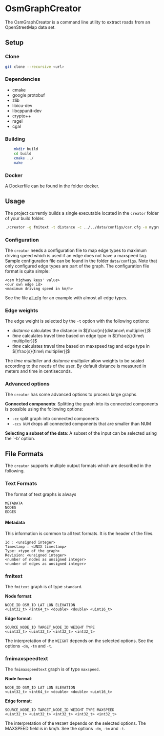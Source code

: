 # OsmGraphCreator

The OsmGraphCreator is a command line utility to extract roads from an OpenStreetMap data set.

## Setup

### Clone

```bash
git clone --recursive <url>
```

### Dependencies

* cmake
* google protobuf
* zlib
* libicu-dev
* libcppunit-dev
* crypto++
* ragel
* cgal

### Building

```bash
    mkdir build
    cd build
    cmake ../
    make
```

### Docker

A Dockerfile can be found in the folder docker.

## Usage

The project currently builds a single executable located in the `creator` folder of your build folder.

```bash
./creator -g fmitext -t distance -c ../../data/configs/car.cfg -o mygraph.txt mygraph.osm.pbf
```

### Configuration

The `creator` needs a configuration file to map edge types to maximum driving speed which is used if an edge does not have a maxspeed tag.
Sample configuration file can be found in the folder `data/configs`.
Note that only configured edge types are part of the graph.
The configuration file format is quite simple:

```text
<osm highway keys' value>
<our own edge id>
<maximum driving speed in km/h>
```

See the file [all.cfg](data/configs/all.cfg) for an example with almost all edge types.

### Edge weights

The edge weight is selected by the `-t` option with the following options:

* *distance* calculates the distance in $[\frac{m}{distance\ multiplier}]$
* *time* calculates travel time based on edge type in $[\frac{s}{time\ multiplier}]$
* *time* calculates travel time based on maxspeed tag and edge type in $[\frac{s}{time\ multiplier}]$

The *time multiplier* and *distance multiplier* allow weights to be scaled according to the needs of the user.
By default distance is measured in meters and time in centiseconds.

### Advanced options

The `creator` has some advanced options to process large graphs.

**Connected components**:
Splitting the graph into its connected components is possible using the following options:

* `-cc` split graph into connected components
* `-ccs NUM` drops all connected components that are smaller than NUM

**Selecting a subset of the data**:
A subset of the input can be selected using the `-b' option.

## File Formats

The `creator` supports multiple output formats which are described in the following.

### Text Formats

The format of text graphs is always

```text
METADATA
NODES
EDGES
```

#### Metadata

This information is common to all text formats.
It is the header of the files.

```text
Id : <unsigned integer>
Timestamp : <UNIX timestamp>
Type: <type of the graph>
Revision: <unsigned integer>
<number of nodes as unsigned integer>
<number of edges as unsigned integer>
```

### fmitext

The `fmitext` graph is of type `standard`.

**Node format**:

```text
NODE_ID OSM_ID LAT LON ELEVATION
<uint32_t> <int64_t> <double> <double> <uint16_t>
```

**Edge format**:

```text
SOURCE_NODE_ID TARGET_NODE_ID WEIGHT TYPE
<uint32_t> <uint32_t> <int32_t> <int32_t>
```

The interpretation of the `WEIGHT` depends on the selected options.
See the options `-dm`, `-tm` and `-t`.

### fmimaxspeedtext

The `fmimaxspeedtext` graph is of type `maxspeed`.

**Node format**:

```text
NODE_ID OSM_ID LAT LON ELEVATION
<uint32_t> <int64_t> <double> <double> <uint16_t>
```

**Edge format**:

```text
SOURCE_NODE_ID TARGET_NODE_ID WEIGHT TYPE MAXSPEED
<uint32_t> <uint32_t> <int32_t> <int32_t> <int32_t>
```

The interpretation of the `WEIGHT` depends on the selected options.
The MAXSPEED field is in km/h.
See the options `-dm`, `-tm` and `-t`.